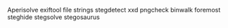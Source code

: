 Aperisolve
exiftool
file
strings
stegdetect
xxd
pngcheck
binwalk
foremost
steghide
stegsolve
stegosaurus
